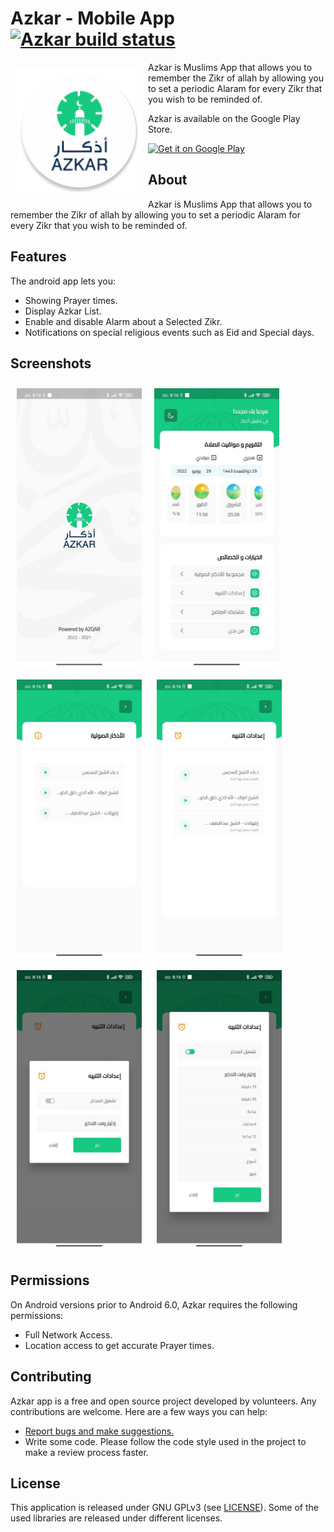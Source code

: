 # Azkar - Mobile App [![Azkar build status](https://api.codemagic.io/apps/62a708160a17ac1e12401903/62a708160a17ac1e12401902/status_badge.svg)](https://codemagic.io/apps/62a708160a17ac1e12401903/62a708160a17ac1e12401902/latest_build)

<img src="/readme/appLogo.png" align="left"
width="200" hspace="10" vspace="10">

Azkar is Muslims App that allows you to remember the Zikr of allah by allowing you to set a periodic Alaram for every
Zikr that you wish to be reminded of.

Azkar is available on the Google Play Store.

<p align="left">
<a href="https://play.google.com/store/apps/details?id=com.khair.azkar">
    <img alt="Get it on Google Play"
        height="80"
        src="https://play.google.com/intl/en_us/badges/images/generic/en_badge_web_generic.png" />
</a></p>

## About

Azkar is Muslims App that allows you to remember the Zikr of allah by allowing you to set a periodic Alaram for every
Zikr that you wish to be reminded of.


## Features

The android app lets you:
- Showing Prayer times.
- Display Azkar List.
- Enable and disable Alarm about a Selected Zikr.
- Notifications on special religious events such as Eid and Special days.

## Screenshots

[<img src="readme/1.jpeg" align="left"
width="200"
    hspace="10" vspace="10">](/readme/1.jpeg)
[<img src="/readme/2.jpeg" align="center"
width="200"
    hspace="10" vspace="10">](/readme/2.jpeg)
[<img src="/readme/3.jpeg" align="center"
width="200"
    hspace="10" vspace="10">](/readme/3.jpeg)
[<img src="/readme/4.jpeg" align="center"
width="200"
    hspace="10" vspace="10">](/readme/4.jpeg)
[<img src="/readme/5.jpeg" align="center"
width="200"
    hspace="10" vspace="10">](/readme/5.jpeg)
[<img src="/readme/6.jpeg" align="center"
width="200"
    hspace="10" vspace="10">](/readme/6.jpeg)

## Permissions

On Android versions prior to Android 6.0, Azkar requires the following permissions:
- Full Network Access.
- Location access to get accurate Prayer times.



## Contributing

Azkar app is a free and open source project developed by volunteers. Any contributions are welcome. Here are a few ways you can help:
 * [Report bugs and make suggestions.](https://github.com/wdelawed/azqarApp/issues)
 * Write some code. Please follow the code style used in the project to make a review process faster.

## License

This application is released under GNU GPLv3 (see [LICENSE](LICENSE)).
Some of the used libraries are released under different licenses.
